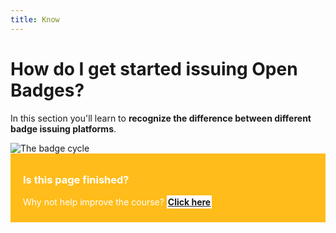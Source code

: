 ```yaml
---
title: Know
---
```


# How do I get started issuing Open Badges?

In this section you'll learn to **recognize the difference between different badge issuing platforms**.

<img src="{{ site.baseurl }}/img/visual-thinkery/workforce-pipeline.png" alt="The badge cycle">

<div style="background:#FFBC1A; padding:10px; padding-left:20px; color:white;">
<h3>Is this page finished?</h3>
<p>Why not help improve the course? <strong><a style="background:white; padding:2px;" href="https://github.com/thinkoutloudclub/badge-course/wiki/Help-improve-the-Open-Badges-101-course">Click here</a></strong></p>
</div>
